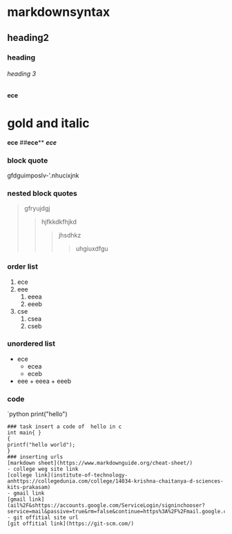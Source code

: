 # markdownsyntax
## heading2
### heading
###### heading 3
**ece**
# gold and italic
__ece__
##__ece__**
__*ece*__
### block quote
gfdguimposlv-'.nhucixjnk 
### nested block quotes
> gfryujdgj
>> hjfkkdkfhjkd
>>> jhsdhkz
>>>> uhgiuxdfgu
### order list 
1. ece 
2. eee
    1. eeea
     2. eeeb
 3. cse 
      1. csea
       2. cseb
### unordered list
- ece
    - ecea
    - eceb
 - eee
       + eeea
       + eeeb
### code
`python
print("hello")
```
### task insert a code of  hello in c
int main{ }
{
printf("hello world");
}
### inserting urls
[markdown sheet](https://www.markdownguide.org/cheat-sheet/)
- college weg site link
[college link](institute-of-technology-anhttps://collegedunia.com/college/14034-krishna-chaitanya-d-sciences-kits-prakasam)
- gmail link
[gmail link](ail%2F&shttps://accounts.google.com/ServiceLogin/signinchooser?service=mail&passive=true&rm=false&continue=https%3A%2F%2Fmail.google.com%2Fms=1&scc=1&ltmpl=default&ltmplcache=2&emr=1&osid=1&flowName=GlifWebSignIn&flo)
- git offitial site url
[git offitial link](https://git-scm.com/)
